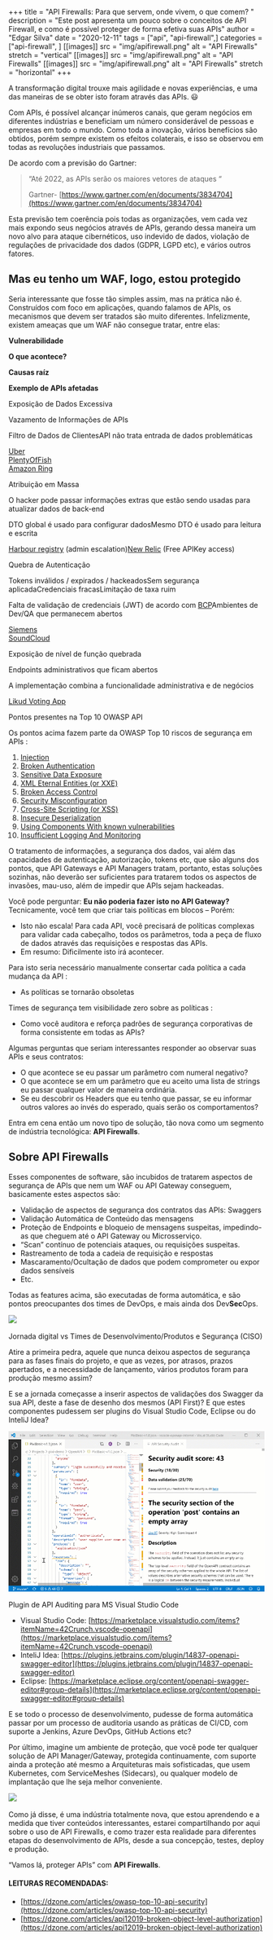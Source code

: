 +++
title = "API Firewalls: Para que servem, onde vivem, o que comem? "
description = "Este post apresenta um pouco sobre o conceitos de API Firewall, e como é possível proteger de forma efetiva suas APIs"
author = "Edgar Silva"
date = "2020-12-11"
tags = ["api", "api-firewall",]
categories = ["api-firewall", ]
[[images]]
  src = "img/apifirewall.png"
  alt = "API Firewalls"
  stretch = "vertical"
[[images]]
  src = "img/apifirewall.png"
  alt = "API Firewalls"
[[images]]
  src = "img/apifirewall.png"
  alt = "API Firewalls"
  stretch = "horizontal"
+++

A transformação digital trouxe mais agilidade e novas experiências, e uma das maneiras de se obter isto foram através das APIs. :smiley:

Com APIs, é possível alcançar inúmeros canais, que geram negócios em diferentes indústrias e beneficiam um número considerável de pessoas e empresas em todo o mundo. Como toda a inovação, vários benefícios são obtidos, porém sempre existem os efeitos colaterais, e isso se observou em todas as revoluções industriais que passamos.

De acordo com a previsão do Gartner:

> “Até 2022, as APIs serão os maiores vetores de ataques “
> 
> Gartner-  [https://www.gartner.com/en/documents/3834704](https://www.gartner.com/en/documents/3834704)

Esta previsão tem coerência pois todas as organizações, vem cada vez mais expondo seus negócios através de APIs, gerando dessa maneira um novo alvo para ataque cibernéticos, uso indevido de dados, violação de regulações de privacidade dos dados (GDPR, LGPD etc), e vários outros fatores.

## Mas eu tenho um WAF, logo, estou protegido

Seria interessante que fosse tão simples assim, mas na prática não é. Construídos com foco em aplicações, quando falamos de APIs, os mecanismos que devem ser tratados são muito diferentes. Infelizmente, existem ameaças que um WAF não consegue tratar, entre elas:

**Vulnerabilidade**

**O que acontece?**

**Causas raíz**

**Exemplo de APIs afetadas**

Exposição de Dados Excessiva

Vazamento de Informações de APIs

Filtro de Dados de ClientesAPI não trata entrada de dados problemáticas

[Uber](https://appsecure.security/blog/how-i-could-have-hacked-your-uber-account)  
[PlentyOfFish](https://theappanalyst.com/plentyoffish.html)  
[Amazon Ring](https://gizmodo.com/ring-s-hidden-data-let-us-map-amazons-sprawling-home-su-1840312279)

Atribuição em Massa

  
O hacker pode passar informações extras que estão sendo usadas para atualizar dados de back-end

DTO global é usado para configurar dadosMesmo DTO é usado para leitura e escrita

[Harbour registry](https://42crunch.com/stopping_harbor_registry_attack/)  (admin escalation)[New Relic](https://hackerone.com/reports/267781)  (Free APIKey access)

Quebra de Autenticação

  
Tokens inválidos / expirados / hackeadosSem segurança aplicadaCredenciais fracasLimitação de taxa ruim

Falta de validação de credenciais (JWT) de acordo com  [BCP](https://datatracker.ietf.org/doc/rfc8725/)Ambientes de Dev/QA que permanecem abertos

[Siemens](https://cert-portal.siemens.com/productcert/pdf/ssa-451445.pdf)  
[SoundCloud](https://www.checkmarx.com/blog/checkmarx-research-soundcloud-api-security-advisory)

  
Exposição de nível de função quebrada

Endpoints administrativos que ficam abertos

  
A implementação combina a funcionalidade administrativa e de negócios

[Likud Voting App](https://www.zdnet.com/article/netanyahus-party-exposes-data-on-over-6-4-million-israelis/)

Pontos presentes na Top 10 OWASP API

Os pontos acima fazem parte da OWASP Top 10 riscos de segurança em APIs :

1.  [Injection](https://owasp.org/www-project-top-ten/OWASP_Top_Ten_2017/Top_10-2017_A1-Injection)
2.  [Broken Authentication](https://owasp.org/www-project-top-ten/OWASP_Top_Ten_2017/Top_10-2017_A2-Broken_Authentication)
3.  [Sensitive Data Exposure](https://owasp.org/www-project-top-ten/OWASP_Top_Ten_2017/Top_10-2017_A2-Broken_Authentication)
4.  [XML Eternal Entities (or XXE)](https://owasp.org/www-project-top-ten/OWASP_Top_Ten_2017/Top_10-2017_A4-XML_External_Entities_(XXE))
5.  [Broken Access Control](https://owasp.org/www-project-top-ten/OWASP_Top_Ten_2017/Top_10-2017_A5-Broken_Access_Control)
6.  [Security Misconfiguration](https://owasp.org/www-project-top-ten/OWASP_Top_Ten_2017/Top_10-2017_A6-Security_Misconfiguration)
7.  [Cross-Site Scripting (or XSS)](https://owasp.org/www-project-top-ten/OWASP_Top_Ten_2017/Top_10-2017_A7-Cross-Site_Scripting_(XSS))
8.  [Insecure Deserialization](https://owasp.org/www-project-top-ten/OWASP_Top_Ten_2017/Top_10-2017_A7-Cross-Site_Scripting_(XSS))
9.  [Using Components With known vulnerabilities](https://owasp.org/www-project-top-ten/OWASP_Top_Ten_2017/Top_10-2017_A9-Using_Components_with_Known_Vulnerabilities)
10.  [Insufficient Logging And Monitoring](https://owasp.org/www-project-top-ten/OWASP_Top_Ten_2017/Top_10-2017_A10-Insufficient_Logging%252526Monitoring)

O tratamento de informações, a segurança dos dados, vai além das capacidades de autenticação, autorização, tokens etc, que são alguns dos pontos, que API Gateways e API Managers tratam, portanto, estas soluções sozinhas, não deverão ser suficientes para tratarem todos os aspectos de invasões, mau-uso, além de impedir que APIs sejam hackeadas.

Você pode perguntar:  **Eu não poderia fazer isto no API Gateway?**  Tecnicamente, você tem que criar tais políticas em blocos – Porém:

-   Isto não escala! Para cada API, você precisará de políticas complexas para validar cada cabeçalho, todos os parâmetros, toda a peça de fluxo de dados através das requisições e respostas das APIs.
-   Em resumo: Dificilmente isto irá acontecer.

Para isto seria necessário manualmente consertar cada política a cada mudança da API :

-   As políticas se tornarão obsoletas

Times de segurança tem visibilidade zero sobre as políticas :

-   Como você auditora e reforça padrões de segurança corporativas de forma consistente em todas as APIs?

Algumas perguntas que seriam interessantes responder ao observar suas APIs e seus contratos:

-   O que acontece se eu passar um parâmetro com numeral negativo?
-   O que acontece se em um parâmetro que eu aceito uma lista de strings eu passar qualquer valor de maneira ordinária.
-   Se eu descobrir os Headers que eu tenho que passar, se eu informar outros valores ao invés do esperado, quais serão os comportamentos?

Entra em cena então um novo tipo de solução, tão nova como um segmento de indústria tecnológica:  **API Firewalls**.

## Sobre API Firewalls

Esses componentes de software, são incubidos de tratarem aspectos de segurança de APIs que nem um WAF ou API Gateway conseguem, basicamente estes aspectos são:

-   Validação de aspectos de segurança dos contratos das APIs: Swaggers
-   Validação Automática de Conteúdo das mensagens
-   Proteção de Endpoints e bloqueio de mensagens suspeitas, impedindo-as que cheguem até o API Gateway ou Microsserviço.
-   “Scan” contínuo de potenciais ataques, ou requisições suspeitas.
-   Rastreamento de toda a cadeia de requisição e respostas
-   Mascaramento/Ocultação de dados que podem comprometer ou expor dados sensíveis
-   Etc.

Todas as features acima, são executadas de forma automática, e são pontos preocupantes dos times de DevOps, e mais ainda dos Dev**Sec**Ops.

![](https://apifirewall.files.wordpress.com/2020/12/image.png?w=1024)

Jornada digital vs Times de Desenvolvimento/Produtos e Segurança (CISO)

Atire a primeira pedra, aquele que nunca deixou aspectos de segurança para as fases finais do projeto, e que as vezes, por atrasos, prazos apertados, e a necessidade de lançamento, vários produtos foram para produção mesmo assim?

E se a jornada começasse a inserir aspectos de validações dos Swagger da sua API, deste a fase de desenho dos mesmos (API First)? E que estes componentes pudessem ser plugins do Visual Studio Code, Eclipse ou do InteliJ Idea?

![Details for specific issues](https://github.com/42Crunch/vscode-openapi/blob/master/images/Details%20for%20specific%20issues.gif?raw=true)

Plugin de API Auditing para MS Visual Studio Code

-   Visual Studio Code:  [https://marketplace.visualstudio.com/items?itemName=42Crunch.vscode-openapi](https://marketplace.visualstudio.com/items?itemName=42Crunch.vscode-openapi)
-   InteliJ Idea:  [https://plugins.jetbrains.com/plugin/14837-openapi-swagger-editor](https://plugins.jetbrains.com/plugin/14837-openapi-swagger-editor)
-   Eclipse: [https://marketplace.eclipse.org/content/openapi-swagger-editor#group-details](https://marketplace.eclipse.org/content/openapi-swagger-editor#group-details)

E se todo o processo de desenvolvimento, pudesse de forma automática passar por um processo de auditoria usando as práticas de CI/CD, com suporte a Jenkins, Azure DevOps, GitHub Actions etc?

Por último, imagine um ambiente de proteção, que você pode ter qualquer solução de API Manager/Gateway, protegida continuamente, com suporte ainda a proteção até mesmo a Arquiteturas mais sofisticadas, que usem Kubernetes, com ServiceMeshes (Sidecars), ou qualquer modelo de implantação que lhe seja melhor conveniente.

![](https://apifirewall.files.wordpress.com/2020/12/image-1.png?w=1024)

Como já disse, é uma indústria totalmente nova, que estou aprendendo e a medida que tiver conteúdos interessantes, estarei compartilhando por aqui sobre o uso de API Firewalls, e como trazer esta realidade para diferentes etapas do desenvolvimento de APIs, desde a sua concepção, testes, deploy e produção.

“Vamos lá, proteger APIs” com  **API Firewalls**.

#### **LEITURAS RECOMENDADAS:**

-   [https://dzone.com/articles/owasp-top-10-api-security](https://dzone.com/articles/owasp-top-10-api-security)
-   [https://dzone.com/articles/api12019-broken-object-level-authorization](https://dzone.com/articles/api12019-broken-object-level-authorization)